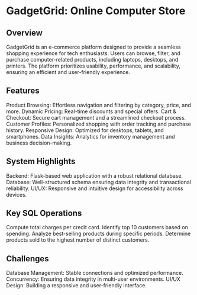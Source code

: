 # GadgetGrid: Online Computer Store
## Overview
GadgetGrid is an e-commerce platform designed to provide a seamless shopping experience for tech enthusiasts. Users can browse, filter, and purchase computer-related products, including laptops, desktops, and printers. The platform prioritizes usability, performance, and scalability, ensuring an efficient and user-friendly experience.

## Features
Product Browsing: Effortless navigation and filtering by category, price, and more.
Dynamic Pricing: Real-time discounts and special offers.
Cart & Checkout: Secure cart management and a streamlined checkout process.
Customer Profiles: Personalized shopping with order tracking and purchase history.
Responsive Design: Optimized for desktops, tablets, and smartphones.
Data Insights: Analytics for inventory management and business decision-making.

## System Highlights
Backend: Flask-based web application with a robust relational database.
Database: Well-structured schema ensuring data integrity and transactional reliability.
UI/UX: Responsive and intuitive design for accessibility across devices.

## Key SQL Operations
Compute total charges per credit card.
Identify top 10 customers based on spending.
Analyze best-selling products during specific periods.
Determine products sold to the highest number of distinct customers.

## Challenges
Database Management: Stable connections and optimized performance.
Concurrency: Ensuring data integrity in multi-user environments.
UI/UX Design: Building a responsive and user-friendly interface.
